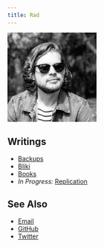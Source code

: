 ```yaml
---
title: Rad
---
```


<img src="pic.jpg" width="200" height="200">

## Writings

- [Backups](backups)
- [Bliki](bliki)
- [Books](books)
- <em>In Progress:</em> [Replication](replication)

## See Also

- [Email](mailto:contact@radsmith.com)
- [GitHub](https://github.com/rads)
- [Twitter](https://twitter.com/radfordsmith)
